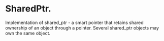 # SharedPtr.
Implementation of shared_ptr - a smart pointer that retains shared ownership of an object through a pointer. Several shared_ptr objects may own the same object.
